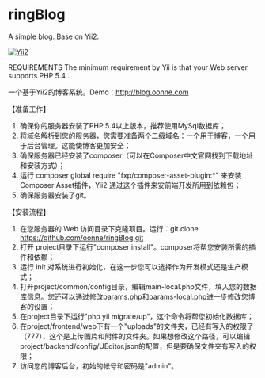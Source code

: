 # ringBlog
A simple blog. Base on Yii2.

[![Yii2](https://img.shields.io/badge/Powered_by-Yii_Framework-green.svg?style=flat)](http://www.yiiframework.com/)

REQUIREMENTS
The minimum requirement by Yii is that your Web server supports PHP 5.4 .

一个基于Yii2的博客系统。Demo：http://blog.oonne.com

【准备工作】
1. 确保你的服务器安装了PHP 5.4以上版本，推荐使用MySql数据库；
2. 将域名解析到您的服务器，您需要准备两个二级域名：一个用于博客，一个用于后台管理。这能使博客更加安全；
3. 确保服务器已经安装了composer（可以在Composer中文官网找到下载地址和安装方式）；
4. 运行 composer global require "fxp/composer-asset-plugin:*" 来安装Composer Asset插件，Yii2 通过这个插件来安前端开发所用到依赖包；
5. 确保服务器安装了git。

【安装流程】
1. 在您服务器的 Web 访问目录下克隆项目。运行：git clone https://github.com/oonne/ringBlog.git
2. 打开 project目录下运行"composer install"。composer将帮您安装所需的插件和依赖；
3. 运行 init 对系统进行初始化，在这一步您可以选择作为开发模式还是生产模式；
4. 打开project/common/config目录，编辑main-local.php文件，填入您的数据库信息。您还可以通过修改params.php和params-local.php进一步修改您博客的设置；
5. 在project目录下运行"php yii migrate/up"，这个命令将帮您初始化数据库；
6. 在project/frontend/web下有一个"uploads"的文件夹，已经有写入的权限了（777），这个是上传图片和附件的文件夹。如果想修改这个路径，可以编辑project/backend/config/UEditor.json的配置，但是要确保文件夹有写入的权限；
7. 访问您的博客后台，初始的帐号和密码是"admin"。